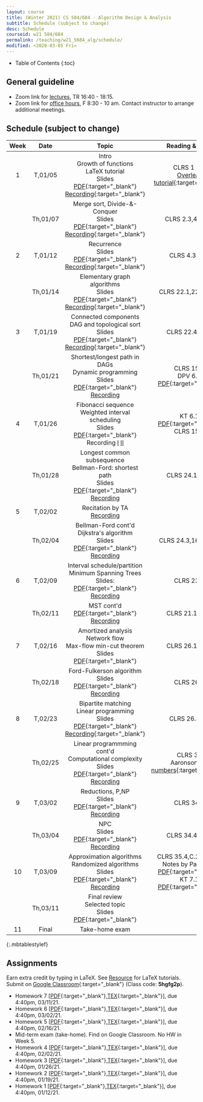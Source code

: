 ```yaml
---
layout: course
title: (Winter 2021) CS 584/684 - Algorithm Design & Analysis
subtitle: Schedule (subject to change)
desc: Schedule
courseid: w21 584/684
permalink: /teaching/w21_5684_alg/schedule/
modified: <2020-03-05 Fri>
---
```

* Table of Contents
{:toc}

## General guideline
* Zoom link for [lectures](https://pdx.zoom.us/j/84351442295?pwd=U29FUDRIdFlIVkUvVkFnQy9NUVdtQT09), TR 16:40 - 18:15. 
* Zoom link for [office hours](https://pdx.zoom.us/j/88237483669?pwd=LzEveUtKVG96ZXRuVVZTWDY2a0Judz09), F 8:30 - 10 am. Contact instructor to arrange additional meetings. 

## Schedule (subject to change)

| Week | Date  | Topic | Reading & Note |
|:-----:| :---------: |:----------:|:-----:|
|1| T,01/05  | Intro <br> Growth of functions <br> LaTeX tutorial <br> Slides [PDF]({{base}}/teaching/w21_5684_alg/w21_5684_lec1.pdf){:target="_blank"} [Recording](https://pdx.zoom.us/rec/share/PjKjoacq13lxo8PUXxrB8HmSzeheoJggZ2JmiUKCqXPc-FdRdluY0ggW1xgCEeCk.3Wa7EAItHd0tJl4q){:target="_blank"} | CLRS 1 - 3 <br> [Overleaf tutorial](https://www.overleaf.com/learn/latex/Tutorials){:target="_blank"} |
|| Th,01/07 | Merge sort, Divide-&-Conquer <br> Slides [PDF]({{base}}/teaching/w21_5684_alg/w21_5684_lec2.pdf){:target="_blank"} [Recording](https://pdx.zoom.us/rec/share/IFb5wGUctjCLaNkHK2hiNWzIn51LrKnvAzaPjgiIk6FRfynb-MIoazLlZafZJgAH.LZkQb9603MAfvXcj){:target="_blank"} | CLRS 2.3,4.1,4.2 |
|2| T,01/12 | Recurrence <br> Slides [PDF]({{base}}/teaching/w21_5684_alg/w21_5684_lec3.pdf){:target="_blank"} [Recording](https://pdx.zoom.us/rec/share/F3BB9X-_8e8Nb1X6gwXp52848ucBV9GBFOpWqMMx_7uvngpCUJYR_n3YTeRvLe4F.bMDf995G0n5-md3M){:target="_blank"} | CLRS 4.3-4.5| 
|| Th,01/14 | Elementary graph algorithms <br> Slides [PDF]({{base}}/teaching/w21_5684_alg/w21_5684_lec4.pdf){:target="_blank"} [Recording](https://pdx.zoom.us/rec/share/fWIA_ox4Ubw_EPUx9xQNsOXXNZqdFBWStiaslbGcsyw_RAXv27jvVQ-7AbF1ZUFf.EY-EX-4ZbDHzcQPh){:target="_blank"}| CLRS 22.1,22.3,10.1|
|3| T,01/19| Connected components <br> DAG and topological sort <br> Slides [PDF]({{base}}/teaching/w21_5684_alg/w21_5684_lec5.pdf){:target="_blank"} [Recording](https://pdx.zoom.us/rec/share/ypJWLCayEmwZ7nP3ZGascnqY-YKjQQ-bAaXcTX4A5RG0O9535lC7ehQ_uaWUJnSH.49ov6BFMskrenn_9){:target="_blank"} | CLRS 22.4,22.5 |
|| Th,01/21 |  Shortest/longest path in DAGs <br> Dynamic programming <br> Slides [PDF]({{base}}/teaching/w21_5684_alg/w21_5684_lec6.pdf){:target="_blank"} [Recording](https://pdx.zoom.us/rec/share/aK9bYlcit6IWWJSN-9_1ANqIPubypCMJJcQ2q9ott5HVUH8kYgx2GZhWQOdVYvgn.NDAwjA-4blxldtjq)| CLRS 15.3 <br> DPV 6.2 [PDF]({{base}}/teaching/w21_5684_alg/longest_inc_seq.pdf){:target="_blank"} |
|4| T,01/26 | Fibonacci sequence <br> Weighted interval scheduling <br> Slides [PDF]({{base}}/teaching/w21_5684_alg/w21_5684_lec7.pdf){:target="_blank"} Recording [I](https://pdx.zoom.us/rec/share/qYuWeKIrSEMd7caxc5kE5WRfwjvYqa6x0pixMluoNbnVEvBqig8LSictQ0KYisP-.59MZHmMpiPkEqCnx) [II](https://pdx.zoom.us/rec/share/0KoV_K_Y2wi-xU4Dw4HfcBB4M-18FGGbRwMOTjkMqAOPxg-FkZZQQWvwVm0fRXFp.ukpVY_Lr15yyNLrq) |  KT 6.1 [PDF]({{base}}/teaching/w21_5684_alg/weighted_interval_scheduling.pdf){:target="_blank"} <br>  CLRS 15.4|
|| Th,01/28 | Longest common subsequence <br>  Bellman-Ford: shortest path  <br> Slides [PDF]({{base}}/teaching/w21_5684_alg/w21_5684_lec8.pdf){:target="_blank"} [Recording](https://pdx.zoom.us/rec/share/erjI9KS5pUkys4yTMuxUhSKP8VtRqoSFhMj7QsNkpM9OIbHZ39KUMBi9XdQbisFE.zhvNKWRa6KK-ktQJ) |CLRS 24.1,24.2|
|5| T,02/02| Recitation by TA <br> [Recording](https://pdx.zoom.us/rec/share/NcFjaTmUP_5uOelYlbAWlUHauF3xF4q4ZId1dvWE3AsYCDDFqtec8lWgAqmWycBs.0N9GeHewIrSvqLqn) | |
|| Th,02/04 | Bellman-Ford cont'd <br> Dijkstra's algorithm <br> Slides [PDF]({{base}}/teaching/w21_5684_alg/w21_5684_lec10.pdf){:target="_blank"}  [Recording](https://pdx.zoom.us/rec/share/G6U9iHquO6ALtkI2UNZHmhVAItBYOb5LWCSOBjqCTlix6rKysER2HPCq4wgroUQs.fSyVbIpTxasJCBMp)|  CLRS 24.3,16.1,16.2 |
|6| T,02/09| Interval schedule/partition <br> Minimum Spanning Trees <br> Slides: [PDF]({{base}}/teaching/w21_5684_alg/w21_5684_lec11.pdf){:target="_blank"} [Recording](https://pdx.zoom.us/rec/share/VIBkx4CyLboHsQDcwpYYHDPUEIafqFrCeTZNOJ0larQPTr1Mq26COlidqHLWCd8R.kBr0am0z9zIj6Jnn) | CLRS 23,6|
||Th,02/11 | MST cont'd <br> [PDF]({{base}}/teaching/w21_5684_alg/w21_5684_lec12.pdf){:target="_blank"} [Recording](https://pdx.zoom.us/rec/share/AZ6klQjrvvFxTlM5Nh3LUZaJOMVR6maW_XPCKZmfuxWBM6DdlyBzCKNlAvVYUkYH.ep8joDvnOrwpKSg2)| CLRS 21.1,21.2 |
|7| T,02/16 | Amortized analysis <br> Network flow <br> Max-flow min-cut theorem <br> Slides [PDF]({{base}}/teaching/w21_5684_alg/w21_5684_lec13.pdf){:target="_blank"} | CLRS 26.1,26.2 |
|| Th,02/18 | Ford-Fulkerson algorithm <br> Slides [PDF]({{base}}/teaching/w21_5684_alg/w21_5684_lec14.pdf){:target="_blank"} [Recording](https://pdx.zoom.us/rec/share/htEEanhISsS6j2gYk0l0UjLRySIXsAnJD6Yc2BjDYVBjQ7Bci2gmdkyGMAWks73d.ZiwUTPq_ImVgmfiq)| CLRS 26.2 |
|8| T,02/23 | Bipartite matching <br> Linear programming <br> Slides [PDF]({{base}}/teaching/w21_5684_alg/w21_5684_lec15.pdf){:target="_blank"} [Recording](https://pdx.zoom.us/rec/share/xyowxVOWBnuVZGTSlpJrlPPjVAaLsemgLsjQextey58wku6cvhZ2QtDM1rGT2ChN.Sz8UocKMYsXwXsLH){:target="_blank"} | CLRS 26.3,29 |
|| Th,02/25|  Linear programmming cont'd <br> Computational complexity <br> Slides [PDF]({{base}}/teaching/w21_5684_alg/w21_5684_lec16.pdf){:target="_blank"} [Recording](https://pdx.zoom.us/rec/share/rK_aDf59AlRBTBgooN9L_lVSpThgTSKWLvN7B4O__KfzwMQYczAv5zAoWRg1fFtt.LnmpsjOp87WVbjco) | CLRS 34 <br> Aaronson [big numbers](https://www.scottaaronson.com/writings/bignumbers.html){:target="_blank"} |
|9| T,03/02 | Reductions, P,NP <br> Slides [PDF]({{base}}/teaching/w21_5684_alg/w21_5684_lec17.pdf){:target="_blank"} [Recording](https://pdx.zoom.us/rec/share/21SIBa1aip0oUvU5izUhEdTe-Jdb8spsCwgCHDaHuMA6LpDDbMXZ73Riig8URQDe.qJdA3kAUsGJYQcQP) |  CLRS 34.3 |
|| Th,03/04 | NPC  <br> Slides [PDF]({{base}}/teaching/w21_5684_alg/w21_5684_lec18.pdf){:target="_blank"} [Recording](https://pdx.zoom.us/rec/share/TQVqIMotWyW-8pKF8M5lkGSV5KxD71j9zGKlHdnWpaf9YNrDTdYlORhqwLTrnYgY.DRwKtNO08sfBa9-9)| CLRS 34.4,34.5 |
|10| T,03/09| Approximation algorithms <br> Randomized algorithms <br> Slides [PDF]({{base}}/teaching/w21_5684_alg/w21_5684_lec19.pdf){:target="_blank"}  [Recording]() | CLRS 35.4,C.2,5.2,5.3 <br> Notes by Panigrahi [PDF](https://www2.cs.duke.edu/courses/fall15/compsci532/scribe_notes/lec13.pdf){:target="_blank"} <br> KT 7.1 [PDF]({{base}}/teaching/f19_629_alg/f19_629_rand_KT.pdf){:target="_blank"} |
|| Th,03/11| Final review<br> Selected topic <br> Slides [PDF]({{base}}/teaching/w21_5684_alg/w21_5684_lec20.pdf){:target="_blank"}| |
|11| Final | Take-home exam | |
{:.mbtablestylef}

## Assignments

Earn extra credit by typing in LaTeX. See [Resource]({{base}}/teaching/w21_5684_alg/resource/) for LaTeX tutorials. Submit on [Google Classroom](https://classroom.google.com/c/MjU0NTY2NTg5OTMy?cjc=5hgfg2p){:target="_blank"} (Class code: **5hgfg2p**).
*  Homework 7
   [[PDF]({{base}}/teaching/w21_5684_alg/w21_5684_hw7.pdf){:target="_blank"},[TEX]({{base}}/teaching/w21_5684_alg/w21_5684_hw7.tex){:target="_blank"}],
   due 4:40pm, 03/11/21. 
*  Homework 6
   [[PDF]({{base}}/teaching/w21_5684_alg/w21_5684_hw6.pdf){:target="_blank"},[TEX]({{base}}/teaching/w21_5684_alg/w21_5684_hw6.tex){:target="_blank"}],
   due 4:40pm, 03/02/21. 
*  Homework 5
   [[PDF]({{base}}/teaching/w21_5684_alg/w21_5684_hw5.pdf){:target="_blank"},[TEX]({{base}}/teaching/w21_5684_alg/w21_5684_hw5.tex){:target="_blank"}],
   due 4:40pm, 02/16/21. 
*  Mid-term exam (take-home). Find on Google Classroom. No HW in Week 5. 
*  Homework 4
   [[PDF]({{base}}/teaching/w21_5684_alg/w21_5684_hw4.pdf){:target="_blank"},[TEX]({{base}}/teaching/w21_5684_alg/w21_5684_hw4.tex){:target="_blank"}],
   due 4:40pm, 02/02/21. 
*  Homework 3
   [[PDF]({{base}}/teaching/w21_5684_alg/w21_5684_hw3.pdf){:target="_blank"},[TEX]({{base}}/teaching/w21_5684_alg/w21_5684_hw3.tex){:target="_blank"}],
   due 4:40pm, 01/26/21. 
*  Homework 2
   [[PDF]({{base}}/teaching/w21_5684_alg/w21_5684_hw2.pdf){:target="_blank"},[TEX]({{base}}/teaching/w21_5684_alg/w21_5684_hw2.tex){:target="_blank"}],
   due 4:40pm, 01/19/21. 
*  Homework 1
   [[PDF]({{base}}/teaching/w21_5684_alg/w21_5684_hw1.pdf){:target="_blank"},[TEX]({{base}}/teaching/w21_5684_alg/w21_5684_hw1.tex){:target="_blank"}],
   due 4:40pm, 01/12/21. 
